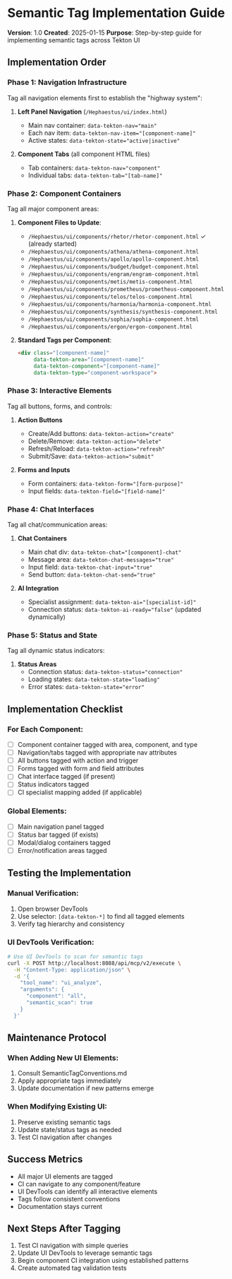 # Semantic Tag Implementation Guide
**Version**: 1.0
**Created**: 2025-01-15
**Purpose**: Step-by-step guide for implementing semantic tags across Tekton UI

## Implementation Order

### Phase 1: Navigation Infrastructure
Tag all navigation elements first to establish the "highway system":

1. **Left Panel Navigation** (`/Hephaestus/ui/index.html`)
   - Main nav container: `data-tekton-nav="main"`
   - Each nav item: `data-tekton-nav-item="[component-name]"`
   - Active states: `data-tekton-state="active|inactive"`

2. **Component Tabs** (all component HTML files)
   - Tab containers: `data-tekton-nav="component"`
   - Individual tabs: `data-tekton-tab="[tab-name]"`

### Phase 2: Component Containers
Tag all major component areas:

1. **Component Files to Update**:
   - `/Hephaestus/ui/components/rhetor/rhetor-component.html` ✓ (already started)
   - `/Hephaestus/ui/components/athena/athena-component.html`
   - `/Hephaestus/ui/components/apollo/apollo-component.html`
   - `/Hephaestus/ui/components/budget/budget-component.html`
   - `/Hephaestus/ui/components/engram/engram-component.html`
   - `/Hephaestus/ui/components/metis/metis-component.html`
   - `/Hephaestus/ui/components/prometheus/prometheus-component.html`
   - `/Hephaestus/ui/components/telos/telos-component.html`
   - `/Hephaestus/ui/components/harmonia/harmonia-component.html`
   - `/Hephaestus/ui/components/synthesis/synthesis-component.html`
   - `/Hephaestus/ui/components/sophia/sophia-component.html`
   - `/Hephaestus/ui/components/ergon/ergon-component.html`

2. **Standard Tags per Component**:
   ```html
   <div class="[component-name]" 
        data-tekton-area="[component-name]"
        data-tekton-component="[component-name]"
        data-tekton-type="component-workspace">
   ```

### Phase 3: Interactive Elements
Tag all buttons, forms, and controls:

1. **Action Buttons**
   - Create/Add buttons: `data-tekton-action="create"`
   - Delete/Remove: `data-tekton-action="delete"`
   - Refresh/Reload: `data-tekton-action="refresh"`
   - Submit/Save: `data-tekton-action="submit"`

2. **Forms and Inputs**
   - Form containers: `data-tekton-form="[form-purpose]"`
   - Input fields: `data-tekton-field="[field-name]"`

### Phase 4: Chat Interfaces
Tag all chat/communication areas:

1. **Chat Containers**
   - Main chat div: `data-tekton-chat="[component]-chat"`
   - Message area: `data-tekton-chat-messages="true"`
   - Input field: `data-tekton-chat-input="true"`
   - Send button: `data-tekton-chat-send="true"`

2. **AI Integration**
   - Specialist assignment: `data-tekton-ai="[specialist-id]"`
   - Connection status: `data-tekton-ai-ready="false"` (updated dynamically)

### Phase 5: Status and State
Tag all dynamic status indicators:

1. **Status Areas**
   - Connection status: `data-tekton-status="connection"`
   - Loading states: `data-tekton-state="loading"`
   - Error states: `data-tekton-state="error"`

## Implementation Checklist

### For Each Component:
- [ ] Component container tagged with area, component, and type
- [ ] Navigation/tabs tagged with appropriate nav attributes
- [ ] All buttons tagged with action and trigger
- [ ] Forms tagged with form and field attributes
- [ ] Chat interface tagged (if present)
- [ ] Status indicators tagged
- [ ] CI specialist mapping added (if applicable)

### Global Elements:
- [ ] Main navigation panel tagged
- [ ] Status bar tagged (if exists)
- [ ] Modal/dialog containers tagged
- [ ] Error/notification areas tagged

## Testing the Implementation

### Manual Verification:
1. Open browser DevTools
2. Use selector: `[data-tekton-*]` to find all tagged elements
3. Verify tag hierarchy and consistency

### UI DevTools Verification:
```bash
# Use UI DevTools to scan for semantic tags
curl -X POST http://localhost:8088/api/mcp/v2/execute \
  -H "Content-Type: application/json" \
  -d '{
    "tool_name": "ui_analyze",
    "arguments": {
      "component": "all",
      "semantic_scan": true
    }
  }'
```

## Maintenance Protocol

### When Adding New UI Elements:
1. Consult SemanticTagConventions.md
2. Apply appropriate tags immediately
3. Update documentation if new patterns emerge

### When Modifying Existing UI:
1. Preserve existing semantic tags
2. Update state/status tags as needed
3. Test CI navigation after changes

## Success Metrics
- All major UI elements are tagged
- CI can navigate to any component/feature
- UI DevTools can identify all interactive elements
- Tags follow consistent conventions
- Documentation stays current

## Next Steps After Tagging
1. Test CI navigation with simple queries
2. Update UI DevTools to leverage semantic tags
3. Begin component CI integration using established patterns
4. Create automated tag validation tests